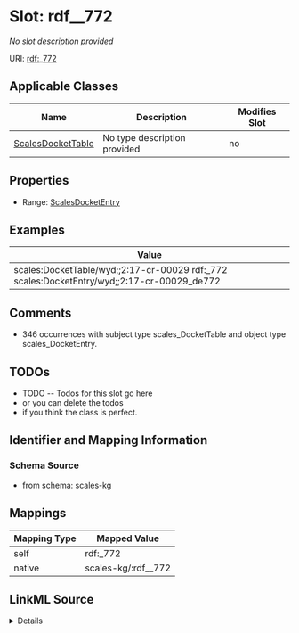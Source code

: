 

# Slot: rdf__772


_No slot description provided_





URI: [rdf:_772](http://www.w3.org/1999/02/22-rdf-syntax-ns#_772)



<!-- no inheritance hierarchy -->





## Applicable Classes

| Name | Description | Modifies Slot |
| --- | --- | --- |
| [ScalesDocketTable](../classes/ScalesDocketTable.md) | No type description provided |  no  |







## Properties

* Range: [ScalesDocketEntry](../classes/ScalesDocketEntry.md)






## Examples

| Value |
| --- |
| scales:DocketTable/wyd;;2:17-cr-00029 rdf:_772 scales:DocketEntry/wyd;;2:17-cr-00029_de772 |

## Comments

* 346 occurrences with subject type scales_DocketTable and object type scales_DocketEntry.

## TODOs

* TODO -- Todos for this slot go here
* or you can delete the todos
* if you think the class is perfect.

## Identifier and Mapping Information







### Schema Source


* from schema: scales-kg




## Mappings

| Mapping Type | Mapped Value |
| ---  | ---  |
| self | rdf:_772 |
| native | scales-kg/:rdf__772 |




## LinkML Source

<details>
```yaml
name: rdf__772
description: No slot description provided
todos:
- TODO -- Todos for this slot go here
- or you can delete the todos
- if you think the class is perfect.
comments:
- 346 occurrences with subject type scales_DocketTable and object type scales_DocketEntry.
examples:
- value: scales:DocketTable/wyd;;2:17-cr-00029 rdf:_772 scales:DocketEntry/wyd;;2:17-cr-00029_de772
from_schema: scales-kg
rank: 1000
slot_uri: rdf:_772
alias: rdf__772
domain_of:
- scales_DocketTable
range: scales_DocketEntry

```
</details>